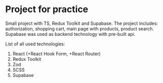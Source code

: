 # Project for practice

Small project with TS, Redux Toolkit and Supabase.
The project includes: authorization, shopping cart, main page with products, product search.
Supabase was used as backend technology with pre-built api.

List of all used technologies:

1. React (+React Hook Form, +React Router)
2. Redux Toolkit
3. Zod
4. SCSS
5. Supabase
